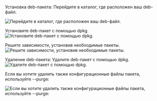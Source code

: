 Установка deb-пакета:
Перейдите в каталог, где расположен ваш deb-файл.

![Перейдите в каталог, где расположен ваш deb-файл.](https://i.ibb.co/cQqqYxH/456.jpg)

Установите deb-пакет с помощью dpkg.
![Установите deb-пакет с помощью dpkg.](https://i.ibb.co/FHr1vCT/4567.jpg)


Решите зависимости, установив необходимые пакеты.
![Решите зависимости, установив необходимые пакеты.](https://i.ibb.co/hFr6PQW/123456789.jpg)

Удаление deb-пакета:
Удалите deb-пакет с помощью dpkg.
![Удалите deb-пакет с помощью dpkg.](https://i.ibb.co/vm0vjCf/456.jpg)


Если вы хотите удалить также конфигурационные файлы пакета, используйте --purge:

![Если вы хотите удалить также конфигурационные файлы пакета, используйте --purge:](https://i.ibb.co/5M1q62s/4567.jpg)
